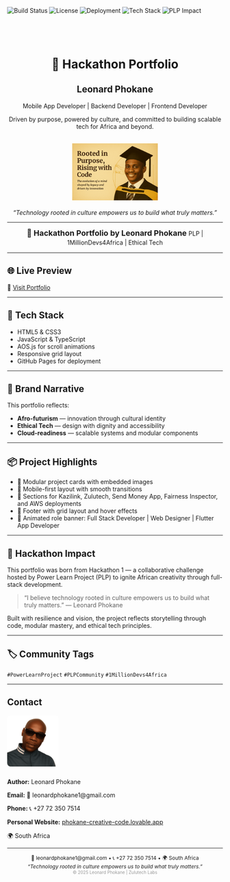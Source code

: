 ![Build Status](https://img.shields.io/badge/build-passing-brightgreen)
![License](https://img.shields.io/badge/license-MIT-blue)
![Deployment](https://img.shields.io/badge/live--demo-available-yellow)
![Tech Stack](https://img.shields.io/badge/techstack-HTML%2FCSS%2FJS%2FTS-informational)
![PLP Impact](https://img.shields.io/badge/PLP-1MillionDevs4Africa-purple)

<!-- Cover Page -->
<div style="text-align: center; margin-top: 100px;">
  <h1>🚀 Hackathon Portfolio</h1>
  <h2>Leonard Phokane</h2>
  <p>Mobile App Developer | Backend Developer | Frontend Developer</p>
  <p>Driven by purpose, powered by culture, and committed to building scalable tech for Africa and beyond.</p>
  <br>
  <img src="assets/hackathon-portfolio.png" alt="Leonard Phokane" width="200"/>
  <br><br>
  <em>“Technology rooted in culture empowers us to build what truly matters.”</em>
</div>

---

<!-- Header -->
<div style="text-align: center; font-size: 18px; font-weight: bold;">
  🚀 Hackathon Portfolio by Leonard Phokane  
  <span style="font-size: 14px; font-weight: normal;">PLP | 1MillionDevs4Africa | Ethical Tech</span>
</div>
<hr>



## 🌐 Live Preview

🔗 [Visit Portfolio](https://leonardphokane.github.io/hackathon-portfolio/)

---

## 🧪 Tech Stack

- HTML5 & CSS3  
- JavaScript & TypeScript  
- AOS.js for scroll animations  
- Responsive grid layout  
- GitHub Pages for deployment

---

## 🎨 Brand Narrative

This portfolio reflects:

- **Afro-futurism** — innovation through cultural identity  
- **Ethical Tech** — design with dignity and accessibility  
- **Cloud-readiness** — scalable systems and modular components

---

## 📦 Project Highlights

- 🔧 Modular project cards with embedded images  
- 📱 Mobile-first layout with smooth transitions  
- 🧠 Sections for Kazilink, Zulutech, Send Money App, Fairness Inspector, and AWS deployments  
- 📄 Footer with grid layout and hover effects  
- 🎯 Animated role banner: Full Stack Developer | Web Designer | Flutter App Developer

---

## 🚀 Hackathon Impact

This portfolio was born from Hackathon 1 — a collaborative challenge hosted by Power Learn Project (PLP) to ignite African creativity through full-stack development.

> “I believe technology rooted in culture empowers us to build what truly matters.” — Leonard Phokane

Built with resilience and vision, the project reflects storytelling through code, modular mastery, and ethical tech principles.

---

## 🏷 Community Tags

`#PowerLearnProject` `#PLPCommunity` `#1MillionDevs4Africa`

---

<section id="contact">
  <h2>Contact</h2>
   <!-- 👤 Profile Image -->
  <img src="assets/leonard.png" alt="Leonard Phokane" style="width:120px; height:auto; border-radius:8px; margin-bottom:10px;" />
  <p><strong>Author:</strong> Leonard Phokane</p>
  <p><strong>Email:</strong> 📧 leonardphokane1@gmail.com </p>
  <p><strong>Phone:</strong> 📞 +27 72 350 7514</p>

  <!-- 🌐 Personal Website Link -->
  <p><strong>Personal Website:</strong> 
    <a href="https://phokane-creative-code.lovable.app/" target="_blank">
      phokane-creative-code.lovable.app
    </a>
  </p>
</section>
 
  
🌍 South Africa

<!-- Footer -->
<hr>
<div style="text-align: center; font-size: 12px;">
  📧 leonardphokane1@gmail.com • 📞 +27 72 350 7514 • 🌍 South Africa  
  <br>
  <em>“Technology rooted in culture empowers us to build what truly matters.”</em>
</div>

<!-- Watermark -->
<div style="text-align: center; font-size: 10px; color: #999;">
  © 2025 Leonard Phokane | Zulutech Labs
</div>




